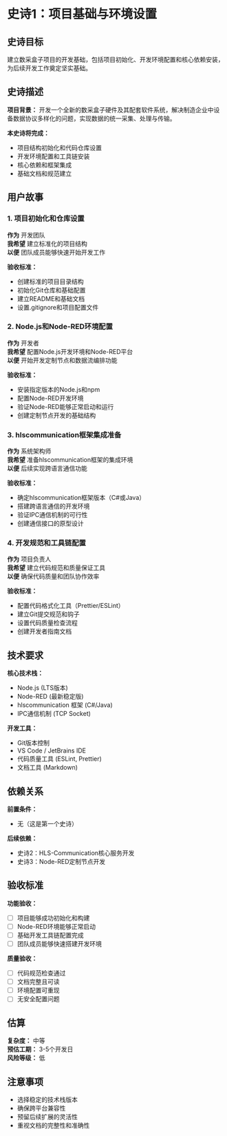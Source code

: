 # 史诗1：项目基础与环境设置

## 史诗目标
建立数采盒子项目的开发基础，包括项目初始化、开发环境配置和核心依赖安装，为后续开发工作奠定坚实基础。

## 史诗描述

**项目背景：**
开发一个全新的数采盒子硬件及其配套软件系统，解决制造企业中设备数据协议多样化的问题，实现数据的统一采集、处理与传输。

**本史诗将完成：**
- 项目结构初始化和代码仓库设置
- 开发环境配置和工具链安装  
- 核心依赖和框架集成
- 基础文档和规范建立

## 用户故事

### 1. 项目初始化和仓库设置
**作为** 开发团队  
**我希望** 建立标准化的项目结构  
**以便** 团队成员能够快速开始开发工作

**验收标准：**
- 创建标准的项目目录结构
- 初始化Git仓库和基础配置
- 建立README和基础文档
- 设置.gitignore和项目配置文件

### 2. Node.js和Node-RED环境配置
**作为** 开发者  
**我希望** 配置Node.js开发环境和Node-RED平台  
**以便** 开始开发定制节点和数据流编排功能

**验收标准：**
- 安装指定版本的Node.js和npm
- 配置Node-RED开发环境
- 验证Node-RED能够正常启动和运行
- 创建定制节点开发的基础结构

### 3. hlscommunication框架集成准备
**作为** 系统架构师  
**我希望** 准备hlscommunication框架的集成环境  
**以便** 后续实现跨语言通信功能

**验收标准：**
- 确定hlscommunication框架版本（C#或Java）
- 搭建跨语言通信的开发环境
- 验证IPC通信机制的可行性
- 创建通信接口的原型设计

### 4. 开发规范和工具链配置
**作为** 项目负责人  
**我希望** 建立代码规范和质量保证工具  
**以便** 确保代码质量和团队协作效率

**验收标准：**
- 配置代码格式化工具（Prettier/ESLint）
- 建立Git提交规范和钩子
- 设置代码质量检查流程
- 创建开发者指南文档

## 技术要求

**核心技术栈：**
- Node.js (LTS版本)
- Node-RED (最新稳定版)
- hlscommunication 框架 (C#/Java)
- IPC通信机制 (TCP Socket)

**开发工具：**
- Git版本控制
- VS Code / JetBrains IDE
- 代码质量工具 (ESLint, Prettier)
- 文档工具 (Markdown)

## 依赖关系

**前置条件：**
- 无（这是第一个史诗）

**后续依赖：**
- 史诗2：HLS-Communication核心服务开发
- 史诗3：Node-RED定制节点开发

## 验收标准

**功能验收：**
- [ ] 项目能够成功初始化和构建
- [ ] Node-RED环境能够正常启动
- [ ] 基础开发工具链配置完成
- [ ] 团队成员能够快速搭建开发环境

**质量验收：**
- [ ] 代码规范检查通过
- [ ] 文档完整且可读
- [ ] 环境配置可重现
- [ ] 无安全配置问题

## 估算
**复杂度：** 中等  
**预估工期：** 3-5个开发日  
**风险等级：** 低

## 注意事项
- 选择稳定的技术栈版本
- 确保跨平台兼容性
- 预留后续扩展的灵活性
- 重视文档的完整性和准确性